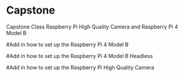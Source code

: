 # Capstone
Capstone Class Raspberry Pi High Quality Camera and Raspberry Pi 4 Model B 

#Add in how to set up the Raspberry Pi 4 Model B 


#Add in how to set up the Raspberry Pi 4 Model B Headless 



#Add in how to set up the Raspberry Pi High Quality Camera 
